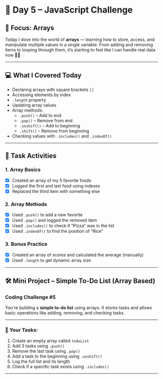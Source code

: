 # 📅 Day 5 – JavaScript Challenge  
## 🔹 Focus: Arrays

Today I dove into the world of **arrays** — learning how to store, access, and manipulate multiple values in a single variable. From adding and removing items to looping through them, it’s starting to feel like I can handle real data now 🔁🧺

---

## 💻 What I Covered Today

- Declaring arrays with square brackets `[]`
- Accessing elements by index
- `.length` property
- Updating array values
- Array methods:
  - `.push()` – Add to end
  - `.pop()` – Remove from end
  - `.unshift()` – Add to beginning
  - `.shift()` – Remove from beginning
- Checking values with `.includes()` and `.indexOf()`

---

## 🧪 Task Activities

### 1. Array Basics
- [x] Created an array of my 5 favorite foods
- [x] Logged the first and last food using indexes
- [x] Replaced the third item with something else

### 2. Array Methods
- [x] Used `.push()` to add a new favorite
- [x] Used `.pop()` and logged the removed item
- [x] Used `.includes()` to check if “Pizza” was in the list
- [x] Used `.indexOf()` to find the position of “Rice”

### 3. Bonus Practice
- [x] Created an array of scores and calculated the average (manually)
- [x] Used `.length` to get dynamic array size

---

## 🛠 Mini Project – Simple To-Do List (Array Based)

### Coding Challenge #5

You're building a **simple to-do list** using arrays. It stores tasks and allows basic operations like adding, removing, and checking tasks.

---

### 🎯 Your Tasks:

1. Create an empty array called `todoList`
2. Add 3 tasks using `.push()`
3. Remove the last task using `.pop()`
4. Add a task to the beginning using `.unshift()`
5. Log the full list and its length
6. Check if a specific task exists using `.includes()`

---


